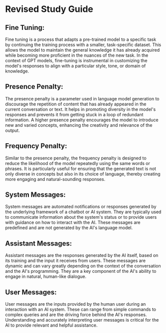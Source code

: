 # Revised Study Guide

## Fine Tuning:

Fine tuning is a process that adapts a pre-trained model to a specific task by continuing the training process with a smaller, task-specific dataset. This allows the model to maintain the general knowledge it has already acquired while becoming more proficient in the nuances of the new task. In the context of GPT models, fine-tuning is instrumental in customizing the model's responses to align with a particular style, tone, or domain of knowledge.

## Presence Penalty:

The presence penalty is a parameter used in language model generation to discourage the repetition of content that has already appeared in the current conversation or text. It helps in promoting diversity in the model's responses and prevents it from getting stuck in a loop of redundant information. A higher presence penalty encourages the model to introduce new and varied concepts, enhancing the creativity and relevance of the output.

## Frequency Penalty:

Similar to the presence penalty, the frequency penalty is designed to reduce the likelihood of the model repeatedly using the same words or phrases. It is particularly useful for ensuring that the generated text is not only diverse in concepts but also in its choice of language, thereby creating more engaging and natural-sounding responses.

## System Messages:

System messages are automated notifications or responses generated by the underlying framework of a chatbot or AI system. They are typically used to communicate information about the system's status or to provide users with guidance on how to interact with the AI. These messages are predefined and are not generated by the AI's language model.

## Assistant Messages:

Assistant messages are the responses generated by the AI itself, based on its training and the input it receives from users. These messages are dynamic and can vary greatly depending on the context of the conversation and the AI's programming. They are a key component of the AI's ability to engage in natural, human-like dialogue.

## User Messages:

User messages are the inputs provided by the human user during an interaction with an AI system. These can range from simple commands to complex queries and are the driving force behind the AI's responses. Understanding and accurately interpreting user messages is critical for the AI to provide relevant and helpful assistance.
